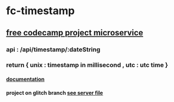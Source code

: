 # fc-timestamp
## [free codecamp project microservice](https://www.freecodecamp.org/learn/apis-and-microservices/apis-and-microservices-projects/timestamp-microservice)




### api :  /api/timestamp/:dateString
### return { unix : timestamp in millisecond , utc : utc time } 
#### [documentation](https://github.com/nxdf2015/fc-timestamp/tree/glitch)
#### project on glitch branch [see server file](https://github.com/nxdf2015/fc-timestamp/blob/glitch/server.js)
